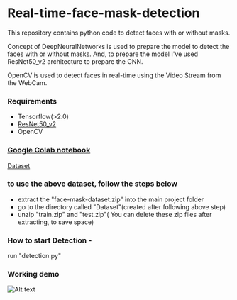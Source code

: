 # Real-time-face-mask-detection

This repository contains python code to detect faces with or without masks. 

Concept of DeepNeuralNetworks is used to prepare the model to detect the faces with or without masks. And, to prepare the model I've used ResNet50_v2 architecture to prepare the CNN.

OpenCV is used to detect faces in real-time using the Video Stream from the WebCam.

### Requirements
- Tensorflow(>2.0)
- [ResNet50_v2](https://www.geeksforgeeks.org/residual-networks-resnet-deep-learning/#:~:text=ResNet%2C%20which%20was%20proposed%20in%202015%20by%20researchers,we%20use%20a%20technique%20called%20skip%20connections%20.)
- OpenCV

### [Google Colab notebook](https://colab.research.google.com/drive/1CYFml4fKY137DYGM_Kr0CqkbLX4pB8ea?usp=sharing)

[Dataset](https://data-flair.s3.ap-south-1.amazonaws.com/Data-Science-Data/face-mask-dataset.zip)
### to use the above dataset, follow the steps below
- extract the "face-mask-dataset.zip" into the main project folder
- go to the directory called "Dataset"(created after following above step)
- unzip "train.zip" and "test.zip"( You can delete these zip files after extracting, to save space)

### How to start Detection -
run "detection.py"

### Working demo
![Alt text](face-mask-detector-project.gif "Signal processing")
